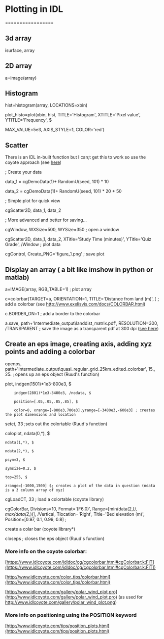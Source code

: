 # Plotting in IDL
=================

## 3d array

isurface, array 

## 2D array

a=image(array)

## Histogram

hist=histogram(array, LOCATIONS=xbin)

plot_histo=plot(xbin, hist, TITLE='Histogram', XTITLE='Pixel value', YTITLE='Frequency', $
   
   MAX_VALUE=5e3, AXIS_STYLE=1, COLOR='red')

## Scatter

There is an IDL in-built function but I can;t get this to work so use the coyote approach (see [here](https://www.idlcoyote.com/cg_tips/scatter2d.php))

; Create your data

data_1 = cgDemoData(1)+ RandomU(seed, 101) * 10

data_2 = cgDemoData(1)+ RandomU(seed, 101) * 20 + 50

; Simple plot for quick view

cgScatter2D, data_1, data_2

; More advanced and better for saving...

cgWindow, WXSize=500, WYSize=350 ; open a window

cgScatter2D, data_1, data_2, XTitle='Study Time (minutes)', YTitle='Quiz Grade', /Window ; plot data

cgControl, Create_PNG='figure_1.png' ; save plot

## Display an array ( a bit like imshow in python or matlab)

a=IMAGE(array, RGB_TABLE=1) ; plot array

c=colorbar(TARGET=a, ORIENTATION=1, TITLE='Distance from land (m)', ) ; add a colorbar (see http://www.exelisvis.com/docs/COLORBAR.html)

c.BORDER_ON=1 ; add a border to the colorbar

a.save, path+'Intermediate_output\landdist_matrix.pdf', RESOLUTION=300, /TRANSPARENT ; save the image as a transparent pdf at 300 dpi ([see here](http://www.exelisvis.com/docs/Save_Method.html))

## Create an eps image, creating axis, adding xyz points and adding a colorbar

openps, path+'Intermediate_output\quasi_regular_grid_25km_edited_colorbar', 15., 25. ; opens up an eps object (Ruud's function)

plot, indgen(1501)*1e3-800e3, $

		indgen(2801)*1e3-3400e3, /nodata, $

		position=[.05,.05,.85,.85], $

		color=0, xrange=[-800e3,700e3],yrange=[-3400e3,-600e3] ; creates the plot dimensions and location        

setct, 33 ;sets out the colortable (Ruud's function)    

coloplot, ndata(0,*), $

	ndata(1,*), $

	ndata(2,*), $

	psym=3, $

	symsize=0.2, $

	top=255, $

	zrange=[-1000,1500] $; creates a plot of the data in question (ndata is a 3 column array of xyz)

cgLoadCT, 33 ; load a colortable (coyote library)

cgColorBar, Divisions=10, Format='(F6.0)', Range=[min(data(2,*)), max(data(2,*))], /Vertical, Tlocation='Right', Title='Bed elevation (m)', Position=[0.97, 0.1, 0.99, 0.8] ; 

create a colar bar (coyote library*)

closeps ; closes the eps object (Ruud's function)

### More info on the coyote colorbar:

[https://www.idlcoyote.com/idldoc/cg/cgcolorbar.html#cgColorbar:k:FIT](https://www.idlcoyote.com/idldoc/cg/cgcolorbar.html#cgColorbar:k:FIT])

[http://www.idlcoyote.com/color_tips/colorbar.html](http://www.idlcoyote.com/color_tips/colorbar.html)

[http://www.idlcoyote.com/gallery/polar_wind_plot.pro](http://www.idlcoyote.com/gallery/polar_wind_plot.pro) (as used for http://www.idlcoyote.com/gallery/polar_wind_plot.png)

### More info on positioning using the POSITION keyword

[http://www.idlcoyote.com/tips/position_plots.html](http://www.idlcoyote.com/tips/position_plots.html)